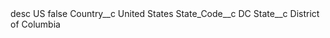 <?xml version="1.0" encoding="UTF-8"?>
<CustomMetadata xmlns="http://soap.sforce.com/2006/04/metadata" xmlns:xsi="http://www.w3.org/2001/XMLSchema-instance" xmlns:xsd="http://www.w3.org/2001/XMLSchema">
    <description>desc</description>
    <label>US</label>
    <protected>false</protected>
    <values>
        <field>Country__c</field>
        <value xsi:type="xsd:string">United States</value>
    </values>
    <values>
        <field>State_Code__c</field>
        <value xsi:type="xsd:string">DC</value>
    </values>
    <values>
        <field>State__c</field>
        <value xsi:type="xsd:string">District of Columbia</value>
    </values>
</CustomMetadata>
